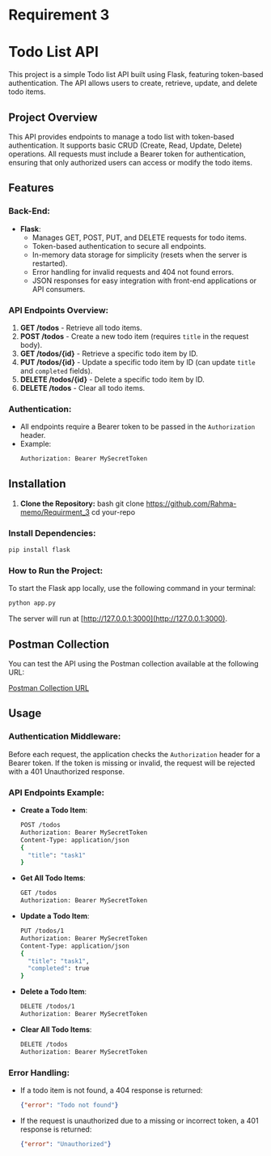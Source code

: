 # Requirement 3

# Todo List API

This project is a simple Todo list API built using Flask, featuring token-based authentication. The API allows users to create, retrieve, update, and delete todo items.

## Project Overview

This API provides endpoints to manage a todo list with token-based authentication. It supports basic CRUD (Create, Read, Update, Delete) operations. All requests must include a Bearer token for authentication, ensuring that only authorized users can access or modify the todo items.

## Features

### **Back-End:**

- **Flask**:
  - Manages GET, POST, PUT, and DELETE requests for todo items.
  - Token-based authentication to secure all endpoints.
  - In-memory data storage for simplicity (resets when the server is restarted).
  - Error handling for invalid requests and 404 not found errors.
  - JSON responses for easy integration with front-end applications or API consumers.

### **API Endpoints Overview**:

1. **GET /todos** - Retrieve all todo items.
2. **POST /todos** - Create a new todo item (requires `title` in the request body).
3. **GET /todos/{id}** - Retrieve a specific todo item by ID.
4. **PUT /todos/{id}** - Update a specific todo item by ID (can update `title` and `completed` fields).
5. **DELETE /todos/{id}** - Delete a specific todo item by ID.
6. **DELETE /todos** - Clear all todo items.

### **Authentication:**

- All endpoints require a Bearer token to be passed in the `Authorization` header.
- Example:
  ```bash
  Authorization: Bearer MySecretToken
  ```

## Installation
1. **Clone the Repository:**
bash
git clone https://github.com/Rahma-memo/Requirment_3
cd your-repo

### **Install Dependencies:**

```bash
pip install flask
```

### **How to Run the Project:**

To start the Flask app locally, use the following command in your terminal:

```bash
python app.py
```

The server will run at [http://127.0.0.1:3000](http://127.0.0.1:3000).

## Postman Collection

You can test the API using the Postman collection available at the following URL:

[Postman Collection URL](<https://elements.getpostman.com/redirect?entityId=38975819-b8f41551-2508-4fbd-ab04-f78f66df6594&entityType=collection>)

## Usage

### **Authentication Middleware:**

Before each request, the application checks the `Authorization` header for a Bearer token. If the token is missing or invalid, the request will be rejected with a 401 Unauthorized response.

### **API Endpoints Example:**

- **Create a Todo Item**:
  ```bash
  POST /todos
  Authorization: Bearer MySecretToken
  Content-Type: application/json
  {
    "title": "task1"
  }
  ```

- **Get All Todo Items**:
  ```bash
  GET /todos
  Authorization: Bearer MySecretToken
  ```

- **Update a Todo Item**:
  ```bash
  PUT /todos/1
  Authorization: Bearer MySecretToken
  Content-Type: application/json
  {
    "title": "task1",
    "completed": true
  }
  ```

- **Delete a Todo Item**:
  ```bash
  DELETE /todos/1
  Authorization: Bearer MySecretToken
  ```

- **Clear All Todo Items**:
  ```bash
  DELETE /todos
  Authorization: Bearer MySecretToken
  ```

### **Error Handling:**

- If a todo item is not found, a 404 response is returned:
  ```json
  {"error": "Todo not found"}
  ```

- If the request is unauthorized due to a missing or incorrect token, a 401 response is returned:
  ```json
  {"error": "Unauthorized"}
  
